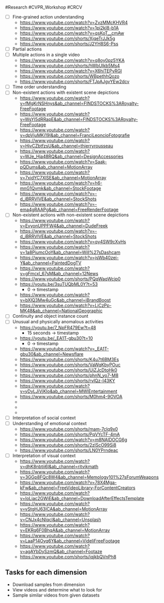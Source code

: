 #Research #CVPR_Workshop #CRCV

- [ ] Fine-grained action understanding
	- https://www.youtube.com/watch?v=ZvzMMcKHVR4
	- https://www.youtube.com/watch?v=1pi2kI8-b1A
	- https://www.youtube.com/watch?v=qsKoT__cmAw
	- https://www.youtube.com/shorts/XjqeTrJJk5g
	- https://www.youtube.com/shorts/J2YH8S6-Pss
- [ ] Partial actions  
- [ ] Multiple actions in a single video
	- https://www.youtube.com/watch?v=q8oy0pz5YKA
	- https://www.youtube.com/shorts/hWbUlkb5Ms4
	- https://www.youtube.com/watch?v=X6hiTEPyRGI
	- https://www.youtube.com/shorts/WBpethhQozo
	- https://www.youtube.com/shorts/FTJpAJgvYEw2dcv 
- [ ] Time order understanding  
- [ ] Non-existent actions with existent scene depictions  
	- https://www.youtube.com/watch?v=fMgKrNSHnys&ab_channel=FINDSTOCKS%3ARoyalty-FreeFootage
	- https://www.youtube.com/watch?v=WsYI5dRRapE&ab_channel=FINDSTOCKS%3ARoyalty-FreeFootage
	- https://www.youtube.com/watch?v=dpVjuMKi19I&ab_channel=FranciLeoncioFotografie
	- https://www.youtube.com/watch?v=HjvCZbtfzsU&ab_channel=thierryrousseau
	- https://www.youtube.com/watch?v=WJe_Hja48RQ&ab_channel=DesignAccessories
	- https://www.youtube.com/watch?v=Saak-pQDums&ab_channel=MotionArray
	- https://www.youtube.com/watch?v=7xidYC7XlSE&ab_channel=MotionArray
	- https://www.youtube.com/watch?v=h6-mnG1Qvmk&ab_channel=StockFootage
	- https://www.youtube.com/watch?v=-d_iBRRVlVE&ab_channel=StockShots
	- https://www.youtube.com/watch?v=-ema4gRAAPg&ab_channel=FreeRenderFootage
- [ ] Non-existent actions with non-existent scene depictions  
	- https://www.youtube.com/watch?v=EvyonUPPFW4&ab_channel=DudeFreek
	- https://www.youtube.com/watch?v=-d_iBRRVlVE&ab_channel=StockShots
	- https://www.youtube.com/watch?v=qy4SW9cXvHs
	- https://www.youtube.com/watch?v=1a8PiumcOoY&ab_channel=Will%27sDashcam
	- https://www.youtube.com/watch?v=jsWb40zei-Y&ab_channel=PaintedDogTV
	- https://www.youtube.com/watch?v=gFmcxl_67sM&ab_channel=12News
	- https://www.youtube.com/shorts/PQqWaqWcjp0
	- https://youtu.be/3suTUQbML0Y?t=53
		- 0 -> timestamp
	- https://www.youtube.com/watch?v=bXlQ3Mw4uGc&ab_channel=iBrandBoost
	- https://www.youtube.com/watch?v=LjCzPp-MK48&ab_channel=NationalGeographic
- [ ] Continuity and object instance count  
- [ ] Unusual and physically anomalous activities  
	- https://youtu.be/7_NpFR479Ew?t=48
		- 15 seconds -> timestamp
	- https://youtu.be/_EA1T-gbu30?t=10
		- 0 -> timestamp
	-  https://www.youtube.com/watch?v=_EA1T-gbu30&ab_channel=Newsflare
	- https://www.youtube.com/shorts/K4u7t6BM3Es
	- https://www.youtube.com/shorts/VaWqKbyPOuc
	- https://www.youtube.com/shorts/UiZJcDtoHk0
	- https://www.youtube.com/shorts/phnN_yo7-M8
	- https://www.youtube.com/shorts/rvlQz-I43KY
	- https://www.youtube.com/watch?v=yDyLJiVjKIo&ab_channel=MWIEntertainment
	- https://www.youtube.com/shorts/M0hm4-9OVOA
	- 
	- 
	- 
- [ ] Interpretation of social context  
- [ ] Understanding of emotional context
	- https://www.youtube.com/shorts/mam-7clq9x0
	- https://www.youtube.com/shorts/PqVYcTF-4mA
	- https://www.youtube.com/watch?v=m8NAlDOCG6g
	- https://www.youtube.com/shorts/2zlScO99Si8
	- https://www.youtube.com/shorts/LN0YPrndeac
- [ ] Interpretation of visual context  
	- https://www.youtube.com/watch?v=dhK8nbtii6I&ab_channel=ritvikmath 
	- https://www.youtube.com/watch?v=3GGp8FQc8W4&ab_channel=Memology101%27sForumWeapons
	- https://www.youtube.com/watch?v=78X4Mga-kFw&ab_channel=FreeVideoLibrary-ForContentCreators
	- https://www.youtube.com/watch?v=IoLiac2GWiE&ab_channel=DownloadAfterEffectsTemplate
	- https://www.youtube.com/watch?v=vStgHJ63ICA&ab_channel=MotionArray
	- https://www.youtube.com/watch?v=CNJx4cNIqcI&ab_channel=Unsplash
	- https://www.youtube.com/watch?v=EKRq6F0BhqA&ab_channel=MotionArray
	- https://www.youtube.com/watch?v=LaaP14Oyq6Y&ab_channel=VideliFreeFootage
	- https://www.youtube.com/watch?v=agAYbDySzmQ&ab_channel=Footaze
	- https://www.youtube.com/shorts/iqjkbQVnPh8


## Tasks for each dimension
- Download samples from dimension
- View videos and determine what to look for
- Sample similar videos from given datasets